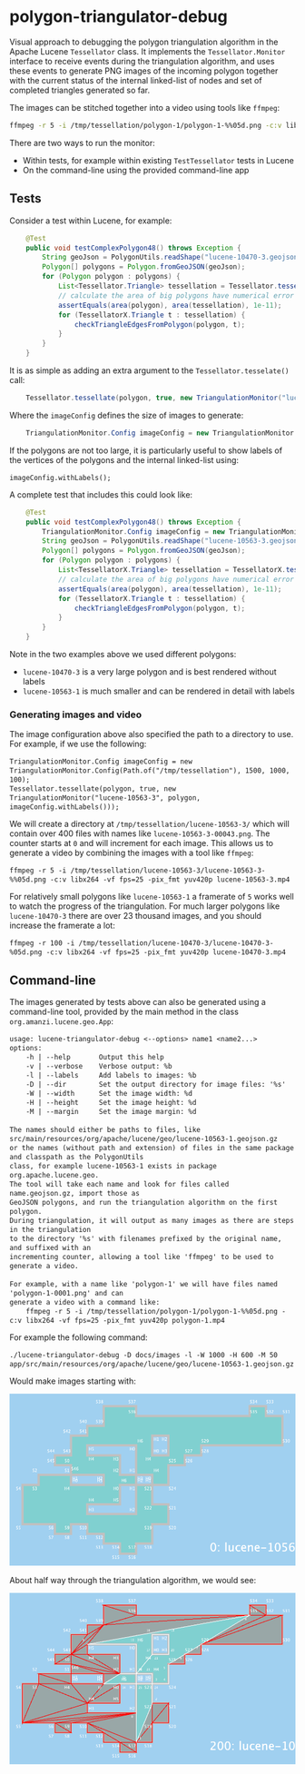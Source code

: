 # polygon-triangulator-debug

Visual approach to debugging the polygon triangulation algorithm in the Apache Lucene `Tessellator` class.
It implements the `Tessellator.Monitor` interface to receive events during the triangulation algorithm,
and uses these events to generate PNG images of the incoming polygon together with the current status
of the internal linked-list of nodes and set of completed triangles generated so far.

The images can be stitched together into a video using tools like `ffmpeg`:

```bash
ffmpeg -r 5 -i /tmp/tessellation/polygon-1/polygon-1-%%05d.png -c:v libx264 -vf fps=25 -pix_fmt yuv420p polygon-1.mp4
```

There are two ways to run the monitor:

* Within tests, for example within existing `TestTessellator` tests in Lucene
* On the command-line using the provided command-line app

## Tests

Consider a test within Lucene, for example:

```java
    @Test
    public void testComplexPolygon48() throws Exception {
        String geoJson = PolygonUtils.readShape("lucene-10470-3.geojson.gz");
        Polygon[] polygons = Polygon.fromGeoJSON(geoJson);
        for (Polygon polygon : polygons) {
            List<Tessellator.Triangle> tessellation = Tessellator.tessellate(polygon, true);
            // calculate the area of big polygons have numerical error
            assertEquals(area(polygon), area(tessellation), 1e-11);
            for (TessellatorX.Triangle t : tessellation) {
                checkTriangleEdgesFromPolygon(polygon, t);
            }
        }
    }
```

It is as simple as adding an extra argument to the `Tessellator.tesselate()` call:

```java
    Tessellator.tessellate(polygon, true, new TriangulationMonitor("lucene-10470-3", polygon, imageConfig));
```

Where the `imageConfig` defines the size of images to generate:

```java
    TriangulationMonitor.Config imageConfig = new TriangulationMonitor.Config(Path.of("/tmp/tessellation"), 1500, 1000, 100);
```

If the polygons are not too large, it is particularly useful to show labels of the vertices of the polygons and the
internal linked-list using:

    imageConfig.withLabels();

A complete test that includes this could look like:

```java
    @Test
    public void testComplexPolygon48() throws Exception {
        TriangulationMonitor.Config imageConfig = new TriangulationMonitor.Config(Path.of("/tmp/tessellation"), 1500, 1000, 100).withLabels();
        String geoJson = PolygonUtils.readShape("lucene-10563-3.geojson.gz");
        Polygon[] polygons = Polygon.fromGeoJSON(geoJson);
        for (Polygon polygon : polygons) {
            List<TessellatorX.Triangle> tessellation = TessellatorX.tessellate(polygon, true, new TriangulationMonitor("lucene-10563-3", polygon, imageConfig));
            // calculate the area of big polygons have numerical error
            assertEquals(area(polygon), area(tessellation), 1e-11);
            for (TessellatorX.Triangle t : tessellation) {
                checkTriangleEdgesFromPolygon(polygon, t);
            }
        }
    }
```

Note in the two examples above we used different polygons:

* `lucene-10470-3` is a very large polygon and is best rendered without labels
* `lucene-10563-1` is much smaller and can be rendered in detail with labels

### Generating images and video

The image configuration above also specified the path to a directory to use.
For example, if we use the following:

    TriangulationMonitor.Config imageConfig = new TriangulationMonitor.Config(Path.of("/tmp/tessellation"), 1500, 1000, 100);
    Tessellator.tessellate(polygon, true, new TriangulationMonitor("lucene-10563-3", polygon, imageConfig.withLabels()));

We will create a directory at `/tmp/tessellation/lucene-10563-3/` which will contain over 400 files with names
like `lucene-10563-3-00043.png`.
The counter starts at `0` and will increment for each image.
This allows us to generate a video by combining the images with a tool like `ffmpeg`:

    ffmpeg -r 5 -i /tmp/tessellation/lucene-10563-3/lucene-10563-3-%%05d.png -c:v libx264 -vf fps=25 -pix_fmt yuv420p lucene-10563-3.mp4

For relatively small polygons like `lucene-10563-1` a framerate of `5` works well to watch the progress of the triangulation.
For much larger polygons like `lucene-10470-3` there are over 23 thousand images, and you should increase the framerate a lot:

    ffmpeg -r 100 -i /tmp/tessellation/lucene-10470-3/lucene-10470-3-%05d.png -c:v libx264 -vf fps=25 -pix_fmt yuv420p lucene-10470-3.mp4

## Command-line

The images generated by tests above can also be generated using a command-line tool, provided by the main method in
the class `org.amanzi.lucene.geo.App`:

    usage: lucene-triangulator-debug <--options> name1 <name2...>
    options:
        -h | --help       Output this help
        -v | --verbose    Verbose output: %b
        -l | --labels     Add labels to images: %b
        -D | --dir        Set the output directory for image files: '%s'
        -W | --width      Set the image width: %d
        -H | --height     Set the image height: %d
        -M | --margin     Set the image margin: %d

    The names should either be paths to files, like src/main/resources/org/apache/lucene/geo/lucene-10563-1.geojson.gz
    or the names (without path and extension) of files in the same package and classpath as the PolygonUtils
    class, for example lucene-10563-1 exists in package org.apache.lucene.geo.
    The tool will take each name and look for files called name.geojson.gz, import those as
    GeoJSON polygons, and run the triangulation algorithm on the first polygon.
    During triangulation, it will output as many images as there are steps in the triangulation
    to the directory '%s' with filenames prefixed by the original name, and suffixed with an
    incrementing counter, allowing a tool like 'ffmpeg' to be used to generate a video.
            
    For example, with a name like 'polygon-1' we will have files named 'polygon-1-0001.png' and can
    generate a video with a command like:
        ffmpeg -r 5 -i /tmp/tessellation/polygon-1/polygon-1-%%05d.png -c:v libx264 -vf fps=25 -pix_fmt yuv420p polygon-1.mp4


For example the following command:

    ./lucene-triangulator-debug -D docs/images -l -W 1000 -H 600 -M 50 app/src/main/resources/org/apache/lucene/geo/lucene-10563-1.geojson.gz

Would make images starting with:

![Lucene-10563-1 Polygon](images/lucene-10563-1/lucene-10563-1-00000.png?raw=true "Lucene-10563-1 Polygon")

About half way through the triangulation algorithm, we would see:

![Lucene-10563-1 Polygon](images/lucene-10563-1/lucene-10563-1-00200.png?raw=true "Lucene-10563-1 Polygon")
